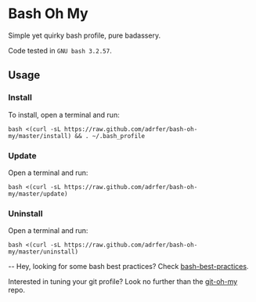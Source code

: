# Bash Oh My
Simple yet quirky bash profile, pure badassery.

Code tested in `GNU bash 3.2.57`.

## Usage

### Install

To install, open a terminal and run:

    bash <(curl -sL https://raw.github.com/adrfer/bash-oh-my/master/install) && . ~/.bash_profile

### Update

Open a terminal and run:

    bash <(curl -sL https://raw.github.com/adrfer/bash-oh-my/master/update)

### Uninstall

Open a terminal and run:

    bash <(curl -sL https://raw.github.com/adrfer/bash-oh-my/master/uninstall)

--
Hey, looking for some bash best practices? Check [bash-best-practices](https://github.com/adrfer/bash-best-practices).

Interested in tuning your git profile? Look no further than the [git-oh-my](https://github.com/adrfer/git-oh-my) repo.
